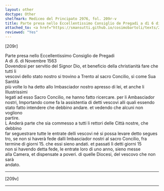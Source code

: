 ```yaml
---
layout: other
doctype: Other
shelfmark: Mediceo del Principato 2976, fol. 209r-v
title: Parte presa nello Eccellentissimo Consiglio de Pregadi a dì 6 di Novembre 1563
attached_to: <a href="https://smansutti.github.io/cosimobartoli/texts/2976_090/">2976_090</a>
reviewed: "Yes"
---
```


[209r]  
  
  
Parte presa nello Eccellentissimo Consiglio de Pregadi  
A dì .6. di Novembre 1563  
Dovendosi per servitio del Signor Dio, et beneficio della christianità fare che tutti li  
vescovi dello stato nostro si trovino a Trento al sacro Concilio, sì come Sua Santità  
più volte lo ha detto allo Imbasciador nostro apresso di lei, et anche li Illustrissimi  
legati ad esso Sacro Concilio, ne hanno fatto ricercare. per li Ambasciador  
nostri, Importando come fa la assistentia di detti vescovi alli quali essendo  
stato fatto intendere che debbino andare. et vedendo che alcuni non vogliono  
partire.  
L Anderà parte che sia commesso a tutti li rettori delle Città nostre, che debbino  
far seguestrare tutte le entrate delli vescovi né si possa levare detto segues  
tro, se non si haverà fede dalli Imbasciador nostri al sacro Concilio, fra  
termine di giorni 15. che essi sieno andati. et passati lì detti giorni 15  
non si havendo detta fede, le entrate loro di uno anno, sieno messe  
alla Camera, et dispensate a poveri. di quelle Diocesi, del vescovo che non sarà  
andato.  
  
---  

[209v]  
  
  
  
---  

